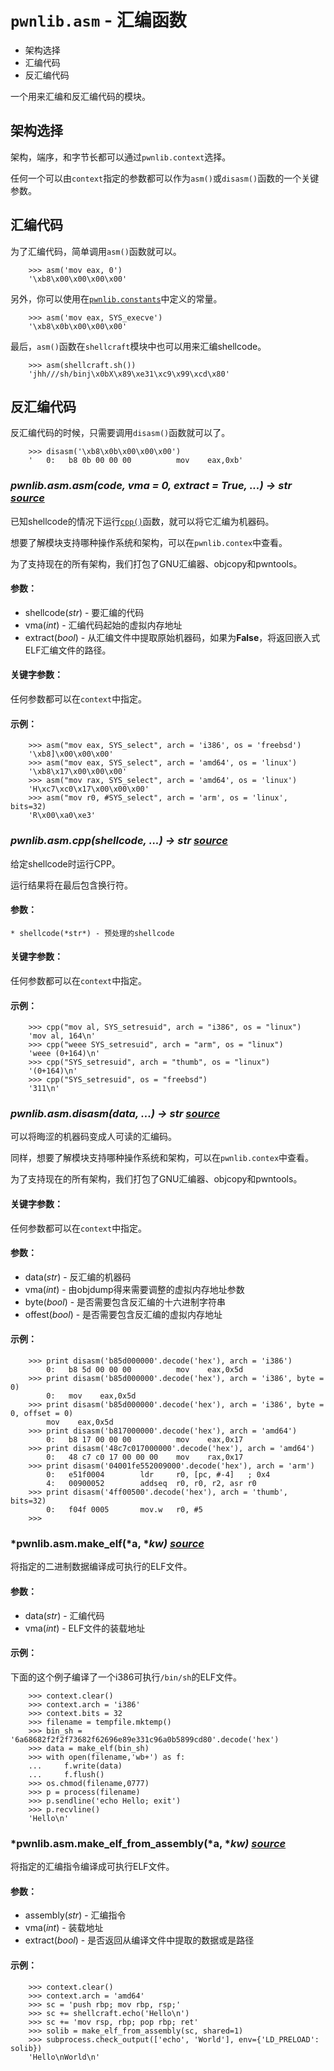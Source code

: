 # `pwnlib.asm` - 汇编函数
<!-- MarkdownTOC -->

- 架构选择
- 汇编代码
- 反汇编代码

<!-- /MarkdownTOC -->

一个用来汇编和反汇编代码的模块。

## 架构选择

架构，端序，和字节长都可以通过`pwnlib.context`选择。

任何一个可以由`context`指定的参数都可以作为`asm()`或`disasm()`函数的一个关键参数。

## 汇编代码

为了汇编代码，简单调用`asm()`函数就可以。

		>>> asm('mov eax, 0')
		'\xb8\x00\x00\x00\x00'

另外，你可以使用在[`pwnlib.constants`](https://pwntools.readthedocs.io/en/latest/constants.html#module-pwnlib.constants)中定义的常量。

		>>> asm('mov eax, SYS_execve')
		'\xb8\x0b\x00\x00\x00'

最后，`asm()`函数在`shellcraft`模块中也可以用来汇编shellcode。

		>>> asm(shellcraft.sh())
		'jhh///sh/binj\x0bX\x89\xe31\xc9\x99\xcd\x80'

## 反汇编代码

反汇编代码的时候，只需要调用`disasm()`函数就可以了。

		>>> disasm('\xb8\x0b\x00\x00\x00')
		'   0:   b8 0b 00 00 00          mov    eax,0xb'



### *pwnlib.asm.asm(code, vma = 0, extract = True, ...) → str    [source](https://github.com/Gallopsled/pwntools/blob/23b0a019da/pwnlib/asm.py#L1217-1224)*

已知shellcode的情况下运行[`cpp()`](https://pwntools.readthedocs.io/en/latest/asm.html#pwnlib.asm.cpp)函数，就可以将它汇编为机器码。

想要了解模块支持哪种操作系统和架构，可以在`pwnlib.contex`中查看。

为了支持现在的所有架构，我们打包了GNU汇编器、objcopy和pwntools。

#### 参数：  

* shellcode(*str*) - 要汇编的代码
* vma(*int*) - 汇编代码起始的虚拟内存地址
* extract(*bool*) - 从汇编文件中提取原始机器码，如果为**False**，将返回嵌入式ELF汇编文件的路径。

#### 关键字参数：

任何参数都可以在`context`中指定。

#### 示例：

		>>> asm("mov eax, SYS_select", arch = 'i386', os = 'freebsd')
		'\xb8]\x00\x00\x00'
		>>> asm("mov eax, SYS_select", arch = 'amd64', os = 'linux')
		'\xb8\x17\x00\x00\x00'
		>>> asm("mov rax, SYS_select", arch = 'amd64', os = 'linux')
		'H\xc7\xc0\x17\x00\x00\x00'
		>>> asm("mov r0, #SYS_select", arch = 'arm', os = 'linux', bits=32)
		'R\x00\xa0\xe3'

### *pwnlib.asm.cpp(shellcode, ...) → str    [source](https://github.com/Gallopsled/pwntools/blob/23b0a019da/pwnlib/asm.py#L1217-1224)*

给定shellcode时运行CPP。

运行结果将在最后包含换行符。

#### 参数：
	* shellcode(*str*) - 预处理的shellcode

#### 关键字参数：

任何参数都可以在`context`中指定。

#### 示例：

		>>> cpp("mov al, SYS_setresuid", arch = "i386", os = "linux")
		'mov al, 164\n'
		>>> cpp("weee SYS_setresuid", arch = "arm", os = "linux")
		'weee (0+164)\n'
		>>> cpp("SYS_setresuid", arch = "thumb", os = "linux")
		'(0+164)\n'
		>>> cpp("SYS_setresuid", os = "freebsd")
		'311\n'

### *pwnlib.asm.disasm(data, ...) → str    [source](https://github.com/Gallopsled/pwntools/blob/23b0a019da/pwnlib/asm.py#L1217-1224)*

可以将晦涩的机器码变成人可读的汇编码。

同样，想要了解模块支持哪种操作系统和架构，可以在`pwnlib.contex`中查看。

为了支持现在的所有架构，我们打包了GNU汇编器、objcopy和pwntools。

#### 关键字参数：

任何参数都可以在`context`中指定。

#### 参数：
	
* data(*str*) - 反汇编的机器码
* vma(*int*) - 由objdump得来需要调整的虚拟内存地址参数
* byte(*bool*) - 是否需要包含反汇编的十六进制字符串
* offest(*bool*) - 是否需要包含反汇编的虚拟内存地址

#### 示例：

		>>> print disasm('b85d000000'.decode('hex'), arch = 'i386')
   			0:   b8 5d 00 00 00          mov    eax,0x5d
		>>> print disasm('b85d000000'.decode('hex'), arch = 'i386', byte = 0)
   			0:   mov    eax,0x5d
		>>> print disasm('b85d000000'.decode('hex'), arch = 'i386', byte = 0, offset = 0)
			mov    eax,0x5d
		>>> print disasm('b817000000'.decode('hex'), arch = 'amd64')
   			0:   b8 17 00 00 00          mov    eax,0x17
		>>> print disasm('48c7c017000000'.decode('hex'), arch = 'amd64')
   			0:   48 c7 c0 17 00 00 00    mov    rax,0x17
		>>> print disasm('04001fe552009000'.decode('hex'), arch = 'arm')
   			0:   e51f0004        ldr     r0, [pc, #-4]   ; 0x4
   			4:   00900052        addseq  r0, r0, r2, asr r0
		>>> print disasm('4ff00500'.decode('hex'), arch = 'thumb', bits=32)
   			0:   f04f 0005       mov.w   r0, #5
		>>>

### *pwnlib.asm.make_elf(*a, **kw)    [source](https://github.com/Gallopsled/pwntools/blob/23b0a019da/pwnlib/asm.py#L1217-1224)*

将指定的二进制数据编译成可执行的ELF文件。

#### 参数：
	
* data(*str*) - 汇编代码
* vma(*int*) - ELF文件的装载地址

#### 示例：

下面的这个例子编译了一个i386可执行`/bin/sh`的ELF文件。

		>>> context.clear()
		>>> context.arch = 'i386'
		>>> context.bits = 32
		>>> filename = tempfile.mktemp()
		>>> bin_sh = '6a68682f2f2f73682f62696e89e331c96a0b5899cd80'.decode('hex')
		>>> data = make_elf(bin_sh)
		>>> with open(filename,'wb+') as f:
		...     f.write(data)
		...     f.flush()
		>>> os.chmod(filename,0777)
		>>> p = process(filename)
		>>> p.sendline('echo Hello; exit')
		>>> p.recvline()
		'Hello\n'


### *pwnlib.asm.make_elf_from_assembly(*a, **kw)    [source](https://github.com/Gallopsled/pwntools/blob/23b0a019da/pwnlib/asm.py#L1217-1224)*

将指定的汇编指令编译成可执行ELF文件。

#### 参数：

* assembly(*str*) - 汇编指令
* vma(*int*) - 装载地址
* extract(*bool*) - 是否返回从编译文件中提取的数据或是路径

#### 示例：

		>>> context.clear()
		>>> context.arch = 'amd64'
		>>> sc = 'push rbp; mov rbp, rsp;'
		>>> sc += shellcraft.echo('Hello\n')
		>>> sc += 'mov rsp, rbp; pop rbp; ret'
		>>> solib = make_elf_from_assembly(sc, shared=1)
		>>> subprocess.check_output(['echo', 'World'], env={'LD_PRELOAD': solib})
		'Hello\nWorld\n'

